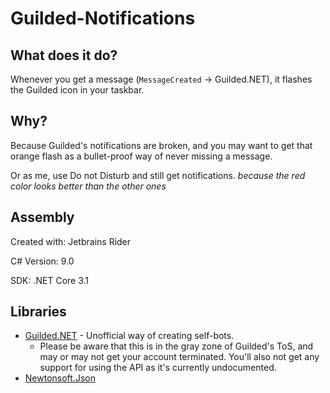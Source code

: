 # Guilded-Notifications
## What does it do?
Whenever you get a message (`MessageCreated` -> Guilded.NET), it flashes the Guilded icon in your taskbar.

## Why?
Because Guilded's notifications are broken, and you may want to get that orange flash as a bullet-proof way of never missing a message.

Or as me, use Do not Disturb and still get notifications. *because the red color looks better than the other ones*

## Assembly
Created with: Jetbrains Rider

C# Version: 9.0

SDK: .NET Core 3.1

## Libraries
- [Guilded.NET](https://github.com/Guilded-NET/Guilded.NET/) - Unofficial way of creating self-bots.
   - Please be aware that this is in the gray zone of Guilded's ToS, and may or may not get your account terminated. You'll also not get any support for using the API as it's currently undocumented.
- [Newtonsoft.Json](nuget.org/packages/Newtonsoft.Json/)

